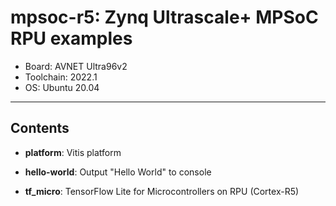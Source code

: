 # mpsoc-r5: Zynq Ultrascale+ MPSoC RPU examples

- Board: AVNET Ultra96v2
- Toolchain: 2022.1
- OS: Ubuntu 20.04

***

## Contents

- __platform__: Vitis platform

- __hello-world__: Output "Hello World" to console

- __tf_micro__: TensorFlow Lite for Microcontrollers on RPU (Cortex-R5)
